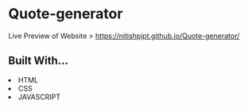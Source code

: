# Quote-generator

Live Preview of Website > https://nitishpjpt.github.io/Quote-generator/


<h2 align="left">Built With...</h2>
<li>HTML</li>
<li>CSS</li>
<li>JAVASCRIPT</li>
